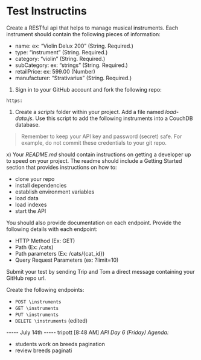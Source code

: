 # Test Instructins

Create a RESTful api that helps to manage musical instruments.  Each instrument should contain the following pieces of information:  

- name:  ex:  “Violin Delux 200”  (String. Required.)
- type: “instrument”   (String. Required.)
- category: “violin”  (String. Required.)
- subCategory:  ex: “strings”  (String. Required.)
- retailPrice: ex:  599.00   (Number)
- manufacturer: “Strativarius”  (String. Required.)

1) Sign in to your GitHub account and fork the following repo:

```
https:
```


1)  Create a *scripts* folder within your project.  Add a file named *load-data.js*.  Use this script to add the following instruments into a CouchDB database.  

> Remember to keep your API key and password (secret) safe.  For example, do not commit these credentials to your git repo.

x)  Your *README.md* should contain instructions on getting a developer up to speed on your project.  The readme should include a Getting Started section that provides instructions on how to:

- clone your repo
- install dependencies
- establish environment variables
- load data
- load indexes
- start the API

You should also provide documentation on each endpoint.  Provide the following details with each endpoint:

- HTTP Method (Ex:  GET)
- Path (Ex:  /cats)
- Path parameters  (Ex: /cats/{cat_id})
- Query Request Parameters (ex: ?limit=10)

Submit your test by sending Trip and Tom a direct message containing your GitHub repo url.  

Create the following endpoints:

- `POST \instruments`
- `GET \instruments`
- `PUT \instruments`
- `DELETE \instruments` (edited)


----- July 14th -----
tripott [8:48 AM]
*API Day 6 (Friday) Agenda:*

- students work on breeds pagination
- review breeds paginati
